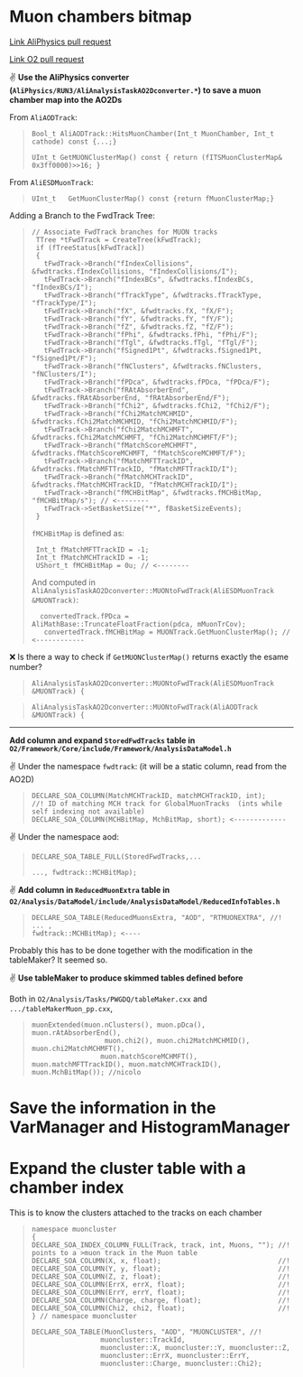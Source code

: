 
#   Muon chambers bitmap

[Link AliPhysics pull request](https://github.com/alisw/AliPhysics/pull/17940)

[Link O2 pull request](https://github.com/AliceO2Group/AliceO2/pull/6440)

:v: **Use the AliPhysics converter (`AliPhysics/RUN3/AliAnalysisTaskAO2Dconverter.*`) to save a muon chamber map into the AO2Ds** 

 From `AliAODTrack`:


>```
> Bool_t AliAODTrack::HitsMuonChamber(Int_t MuonChamber, Int_t cathode) const {...;}
>
>UInt_t GetMUONClusterMap() const { return (fITSMuonClusterMap& 0x3ff0000)>>16; }
>```

 From `AliESDMuonTrack`:

>```
>UInt_t   GetMuonClusterMap() const {return fMuonClusterMap;}
>```


Adding a Branch to the FwdTrack Tree:

>```
>// Associate FwdTrack branches for MUON tracks
>  TTree *tFwdTrack = CreateTree(kFwdTrack);
>  if (fTreeStatus[kFwdTrack])
>  {
>    tFwdTrack->Branch("fIndexCollisions", &fwdtracks.fIndexCollisions, "fIndexCollisions/I");
>    tFwdTrack->Branch("fIndexBCs", &fwdtracks.fIndexBCs, "fIndexBCs/I");
>    tFwdTrack->Branch("fTrackType", &fwdtracks.fTrackType, "fTrackType/I");
>    tFwdTrack->Branch("fX", &fwdtracks.fX, "fX/F");
>    tFwdTrack->Branch("fY", &fwdtracks.fY, "fY/F");
>    tFwdTrack->Branch("fZ", &fwdtracks.fZ, "fZ/F");
>    tFwdTrack->Branch("fPhi", &fwdtracks.fPhi, "fPhi/F");
>    tFwdTrack->Branch("fTgl", &fwdtracks.fTgl, "fTgl/F");
>    tFwdTrack->Branch("fSigned1Pt", &fwdtracks.fSigned1Pt, "fSigned1Pt/F");
>    tFwdTrack->Branch("fNClusters", &fwdtracks.fNClusters, "fNClusters/I");
>    tFwdTrack->Branch("fPDca", &fwdtracks.fPDca, "fPDca/F");
>    tFwdTrack->Branch("fRAtAbsorberEnd", &fwdtracks.fRAtAbsorberEnd, "fRAtAbsorberEnd/F");
>    tFwdTrack->Branch("fChi2", &fwdtracks.fChi2, "fChi2/F");
>    tFwdTrack->Branch("fChi2MatchMCHMID", &fwdtracks.fChi2MatchMCHMID, "fChi2MatchMCHMID/F");
>    tFwdTrack->Branch("fChi2MatchMCHMFT", &fwdtracks.fChi2MatchMCHMFT, "fChi2MatchMCHMFT/F");
>    tFwdTrack->Branch("fMatchScoreMCHMFT", &fwdtracks.fMatchScoreMCHMFT, "fMatchScoreMCHMFT/F");
>    tFwdTrack->Branch("fMatchMFTTrackID", &fwdtracks.fMatchMFTTrackID, "fMatchMFTTrackID/I");
>    tFwdTrack->Branch("fMatchMCHTrackID", &fwdtracks.fMatchMCHTrackID, "fMatchMCHTrackID/I");
>    tFwdTrack->Branch("fMCHBitMap", &fwdtracks.fMCHBitMap, "fMCHBitMap/s"); // <--------
>    tFwdTrack->SetBasketSize("*", fBasketSizeEvents);
>  }
>```
>
>`fMCHBitMap` is defined as:
>```
>  Int_t fMatchMFTTrackID = -1;
>  Int_t fMatchMCHTrackID = -1;
>  UShort_t fMCHBitMap = 0u; // <--------
>```
>And computed in `AliAnalysisTaskAO2Dconverter::MUONtoFwdTrack(AliESDMuonTrack &MUONTrack)`:
>```
>   convertedTrack.fPDca = AliMathBase::TruncateFloatFraction(pdca, mMuonTrCov);
>    convertedTrack.fMCHBitMap = MUONTrack.GetMuonClusterMap(); // <------------
>```
>
:x: Is there a way to check if `GetMUONClusterMap()` returns exactly the esame number? 

>`AliAnalysisTaskAO2Dconverter::MUONtoFwdTrack(AliESDMuonTrack &MUONTrack) {`

>`AliAnalysisTaskAO2Dconverter::MUONtoFwdTrack(AliAODTrack &MUONTrack) {`



---

**Add column and expand `StoredFwdTracks` table in `O2/Framework/Core/include/Framework/AnalysisDataModel.h`**

:v: Under the namespace `fwdtrack`: (it will be a static column, read from the AO2D)
>```
>DECLARE_SOA_COLUMN(MatchMCHTrackID, matchMCHTrackID, int);     //! ID of matching MCH track for GlobalMuonTracks  (ints while self indexing not available)
>DECLARE_SOA_COLUMN(MCHBitMap, MchBitMap, short); <-------------
>```


:v: Under the namespace aod:

>`DECLARE_SOA_TABLE_FULL(StoredFwdTracks,...`
>
>`..., fwdtrack::MCHBitMap);`

:v: **Add column in `ReducedMuonExtra` table in `O2/Analysis/DataModel/include/AnalysisDataModel/ReducedInfoTables.h`**

>```
>DECLARE_SOA_TABLE(ReducedMuonsExtra, "AOD", "RTMUONEXTRA", //!
>... ,
>fwdtrack::MCHBitMap); <----
>```

Probably this has to be done together with the modification in the tableMaker? It seemed so.

:v: **Use tableMaker to produce skimmed tables defined before**

Both in `O2/Analysis/Tasks/PWGDQ/tableMaker.cxx` and `.../tableMakerMuon_pp.cxx`,

>```
> muonExtended(muon.nClusters(), muon.pDca(), muon.rAtAbsorberEnd(),
>                   muon.chi2(), muon.chi2MatchMCHMID(), muon.chi2MatchMCHMFT(),
>                  muon.matchScoreMCHMFT(), muon.matchMFTTrackID(), muon.matchMCHTrackID(), muon.MchBitMap()); //nicolo
>```

# Save the information in the VarManager and HistogramManager



# Expand the cluster table with a chamber index

This is to know the clusters attached to the tracks on each chamber



>```
>namespace muoncluster
>{
>DECLARE_SOA_INDEX_COLUMN_FULL(Track, track, int, Muons, ""); //! points to a >muon track in the Muon table
>DECLARE_SOA_COLUMN(X, x, float);                             //!
>DECLARE_SOA_COLUMN(Y, y, float);                             //!
>DECLARE_SOA_COLUMN(Z, z, float);                             //!
>DECLARE_SOA_COLUMN(ErrX, errX, float);                       //!
>DECLARE_SOA_COLUMN(ErrY, errY, float);                       //!
>DECLARE_SOA_COLUMN(Charge, charge, float);                   //!
>DECLARE_SOA_COLUMN(Chi2, chi2, float);                       //!
>} // namespace muoncluster
>
>DECLARE_SOA_TABLE(MuonClusters, "AOD", "MUONCLUSTER", //!
>                  muoncluster::TrackId,
>                  muoncluster::X, muoncluster::Y, muoncluster::Z,
>                  muoncluster::ErrX, muoncluster::ErrY,
>                  muoncluster::Charge, muoncluster::Chi2);
>
>```
